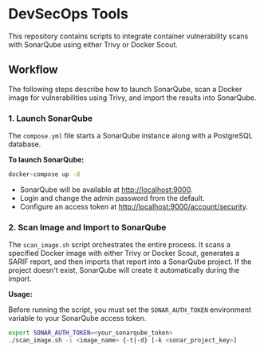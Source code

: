 # DevSecOps Tools

This repository contains scripts to integrate container vulnerability scans with SonarQube using either Trivy or Docker Scout.

## Workflow

The following steps describe how to launch SonarQube, scan a Docker image for vulnerabilities using Trivy, and import the results into SonarQube.

### 1. Launch SonarQube

The `compose.yml` file starts a SonarQube instance along with a PostgreSQL database.

**To launch SonarQube:**

```bash
docker-compose up -d
```

* SonarQube will be available at [http://localhost:9000](http://localhost:9000).
* Login and change the admin password from the default.
* Configure an access token at [http://localhost:9000/account/security](http://localhost:9000/account/security).

### 2. Scan Image and Import to SonarQube

The `scan_image.sh` script orchestrates the entire process. It scans a specified Docker image with either Trivy or Docker Scout, generates a SARIF report, and then imports that report into a SonarQube project. If the project doesn't exist, SonarQube will create it automatically during the import.

**Usage:**

Before running the script, you must set the `SONAR_AUTH_TOKEN` environment variable to your SonarQube access token.

```bash
export SONAR_AUTH_TOKEN=<your_sonarqube_token>
./scan_image.sh -i <image_name> {-t|-d} [-k <sonar_project_key>]
```
